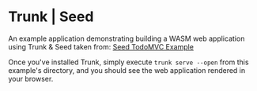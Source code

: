 # Trunk | Seed

An example application demonstrating building a WASM web application using Trunk & Seed taken from: [Seed TodoMVC Example](https://github.com/seed-rs/seed/tree/master/examples/todomvc)

Once you've installed Trunk, simply execute `trunk serve --open` from this example's directory, and you should see the web application rendered in your browser.
